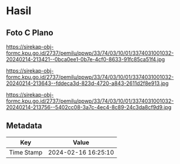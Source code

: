 # Hasil

## Foto C Plano

https://sirekap-obj-formc.kpu.go.id/2737/pemilu/ppwp/33/74/03/10/01/3374031001032-20240214-213421--0bca0ee1-0b7e-4cf0-8633-91fc85ca51f4.jpg

https://sirekap-obj-formc.kpu.go.id/2737/pemilu/ppwp/33/74/03/10/01/3374031001032-20240214-213643--fddeca3d-823d-4720-a843-2611d2f8e913.jpg

https://sirekap-obj-formc.kpu.go.id/2737/pemilu/ppwp/33/74/03/10/01/3374031001032-20240214-213756--5402cc08-3a7c-4ec4-8c89-24c3da8cf9d9.jpg


## Metadata

| Key        | Value               |
| ---------- | ------------------- |
| Time Stamp | 2024-02-16 16:25:10 |



